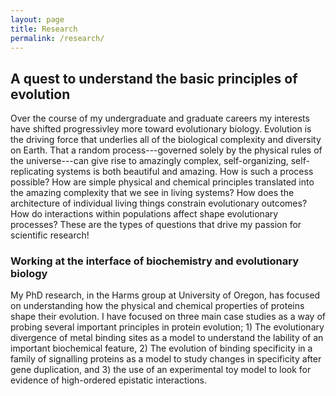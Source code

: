```yaml
---
layout: page
title: Research
permalink: /research/
---
```




## A quest to understand the basic principles of evolution

Over the course of my undergraduate and graduate careers my interests have shifted progressivley more toward evolutionary biology. Evolution is the driving force that underlies all of the biological complexity and diversity on Earth. That a random process---governed solely by the physical rules of the universe---can give rise to amazingly complex, self-organizing, self-replicating systems is both beautiful and amazing. How is such a process possible? How are simple physical and chemical principles translated into the amazing complexity that we see in living systems? How does the architecture of individual living things constrain evolutionary outcomes? How do interactions within populations affect shape evolutionary processes? These are the types of questions that drive my passion for scientific research! 


### Working at the interface of biochemistry and evolutionary biology

My PhD research, in the Harms group at University of Oregon, has focused on understanding how the physical and chemical properties of proteins shape their evolution. I have focused on three main case studies as a way of probing several important principles in protein evolution; 1) The evolutionary divergence of metal binding sites as a model to understand the lability of an important biochemical feature, 2) The evolution of binding specificity in a family of signalling proteins as a model to study changes in specificity after gene duplication, and 3) the use of an experimental toy model to look for evidence of high-ordered epistatic interactions. 

